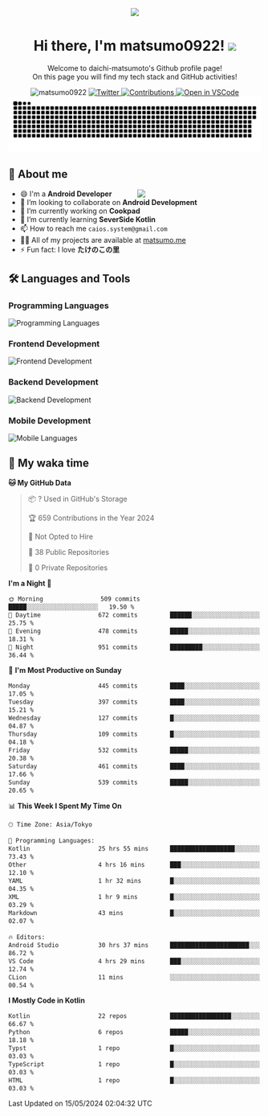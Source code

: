 <p align="center"><img src="https://capsule-render.vercel.app/api?type=waving&color=gradient&height=300&section=header&text=Hi%20I%27m%20matsumo&fontSize=90&animation=fadeIn&fontAlignY=38&desc=Welcome%20to%20daichi-matsumoto%27s%20GitHub%20profile%20&descAlignY=55&descAlign=62"></p>

<h1 align="center">Hi there, I'm matsumo0922! <img src="https://media.giphy.com/media/hvRJCLFzcasrR4ia7z/giphy.gif" width="32"></h1>

<p align="center">
Welcome to daichi-matsumoto's Github profile page!<br>
On this page you will find my tech stack and GitHub activities!
</p>

<div align="center">
  <img src="https://komarev.com/ghpvc/?username=matsumo0922&label=Profile%20views&color=ac3726&style=flat" alt="matsumo0922" />
  <a href="https://twitter.com/matsumo0922">
    <img src="https://badgen.net/badge/twitter/@matsumo0922?icon=twitter" alt="Twitter" />
  </a>
  <a href="https://qiita.com/matsumo0922">
    <img src="https://badgen.org/img/qiita/matsumo0922/contributions?style=flat" alt="Contributions" />
  </a>
  <a href="https://open.vscode.dev/matsumo0922/matsumo0922">
    <img alt="Open in VSCode" src="https://img.shields.io/static/v1?logo=visualstudiocode&label=&message=Open%20in%20Visual%20Studio%20Code&labelColor=2c2c32&color=007acc&logoColor=007acc" />
  </a>
</div>

<picture>
  <source media="(prefers-color-scheme: dark)" srcset="./resources/github-contribution-grid-snake-dark.svg" />
  <source media="(prefers-color-scheme: light)" srcset="./resources/github-contribution-grid-snake-light.svg" />
  <img alt="github-snake" src="./resources/github-contribution-grid-snake-light.svg" />
</picture>

## 📝 About me

<picture>
  <source media="(prefers-color-scheme: dark)" srcset="https://github-readme-stats.vercel.app/api?username=matsumo0922&show_icons=true&locale=en&theme=dark" />
  <source media="(prefers-color-scheme: light)" srcset="https://github-readme-stats.vercel.app/api?username=matsumo0922&show_icons=true&locale=en&theme=default" />
  <img align="right" width="49%" src="https://github-readme-stats.vercel.app/api?username=matsumo0922&show_icons=true&locale=en&theme=default" />
</picture>

- 😄 I'm a **Android Developer**
- 👯 I’m looking to collaborate on **Android Development**
- 🔭 I’m currently working on **Cookpad**
- 🌱 I’m currently learning **SeverSide Kotlin**
- 📫 How to reach me `caios.system@gmail.com`
- 👨‍💻 All of my projects are available at [matsumo.me](matsumo.me)
- ⚡ Fun fact: I love **たけのこの里**

## 🛠️ Languages and Tools

### Programming Languages
![Programming Languages](https://skillicons.dev/icons?i=kotlin,java,c,cpp,ruby,py,md)

### Frontend Development
![Frontend Development](https://skillicons.dev/icons?i=kotlin,next,react,html,css)

### Backend Development
![Backend Development](https://skillicons.dev/icons?i=kotlin,graphql,rails,redis,nodejs)

### Mobile Development
![Mobile Languages](https://skillicons.dev/icons?i=kotlin,ktor)

## 📌 My waka time
<!--START_SECTION:waka-->
**🐱 My GitHub Data** 

> 📦 ? Used in GitHub's Storage 
 > 
> 🏆 659 Contributions in the Year 2024
 > 
> 🚫 Not Opted to Hire
 > 
> 📜 38 Public Repositories 
 > 
> 🔑 0 Private Repositories 
 > 
**I'm a Night 🦉** 

```text
🌞 Morning                509 commits         █████░░░░░░░░░░░░░░░░░░░░   19.50 % 
🌆 Daytime                672 commits         ██████░░░░░░░░░░░░░░░░░░░   25.75 % 
🌃 Evening                478 commits         █████░░░░░░░░░░░░░░░░░░░░   18.31 % 
🌙 Night                  951 commits         █████████░░░░░░░░░░░░░░░░   36.44 % 
```
📅 **I'm Most Productive on Sunday** 

```text
Monday                   445 commits         ████░░░░░░░░░░░░░░░░░░░░░   17.05 % 
Tuesday                  397 commits         ████░░░░░░░░░░░░░░░░░░░░░   15.21 % 
Wednesday                127 commits         █░░░░░░░░░░░░░░░░░░░░░░░░   04.87 % 
Thursday                 109 commits         █░░░░░░░░░░░░░░░░░░░░░░░░   04.18 % 
Friday                   532 commits         █████░░░░░░░░░░░░░░░░░░░░   20.38 % 
Saturday                 461 commits         ████░░░░░░░░░░░░░░░░░░░░░   17.66 % 
Sunday                   539 commits         █████░░░░░░░░░░░░░░░░░░░░   20.65 % 
```


📊 **This Week I Spent My Time On** 

```text
🕑︎ Time Zone: Asia/Tokyo

💬 Programming Languages: 
Kotlin                   25 hrs 55 mins      ██████████████████░░░░░░░   73.43 % 
Other                    4 hrs 16 mins       ███░░░░░░░░░░░░░░░░░░░░░░   12.10 % 
YAML                     1 hr 32 mins        █░░░░░░░░░░░░░░░░░░░░░░░░   04.35 % 
XML                      1 hr 9 mins         █░░░░░░░░░░░░░░░░░░░░░░░░   03.29 % 
Markdown                 43 mins             █░░░░░░░░░░░░░░░░░░░░░░░░   02.07 % 

🔥 Editors: 
Android Studio           30 hrs 37 mins      ██████████████████████░░░   86.72 % 
VS Code                  4 hrs 29 mins       ███░░░░░░░░░░░░░░░░░░░░░░   12.74 % 
CLion                    11 mins             ░░░░░░░░░░░░░░░░░░░░░░░░░   00.54 % 
```

**I Mostly Code in Kotlin** 

```text
Kotlin                   22 repos            █████████████████░░░░░░░░   66.67 % 
Python                   6 repos             █████░░░░░░░░░░░░░░░░░░░░   18.18 % 
Typst                    1 repo              █░░░░░░░░░░░░░░░░░░░░░░░░   03.03 % 
TypeScript               1 repo              █░░░░░░░░░░░░░░░░░░░░░░░░   03.03 % 
HTML                     1 repo              █░░░░░░░░░░░░░░░░░░░░░░░░   03.03 % 
```




 Last Updated on 15/05/2024 02:04:32 UTC
<!--END_SECTION:waka-->
